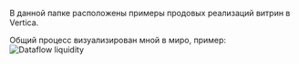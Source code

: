 В данной папке расположены примеры продовых реализаций витрин в Vertica.

Общий процесс визуализирован мной в миро, пример:
![Dataflow liquidity](https://github.com/user-attachments/assets/befa9268-82c6-4f9b-bbf5-97b23d04367a)
